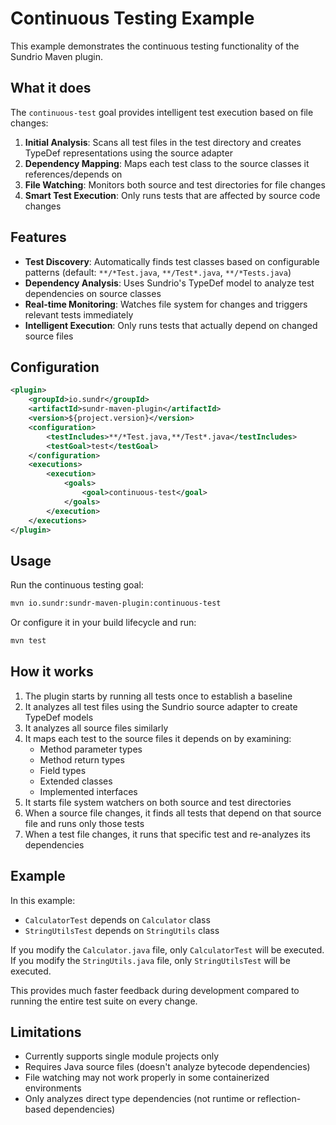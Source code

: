 # Continuous Testing Example

This example demonstrates the continuous testing functionality of the Sundrio Maven plugin.

## What it does

The `continuous-test` goal provides intelligent test execution based on file changes:

1. **Initial Analysis**: Scans all test files in the test directory and creates TypeDef representations using the source adapter
2. **Dependency Mapping**: Maps each test class to the source classes it references/depends on
3. **File Watching**: Monitors both source and test directories for file changes
4. **Smart Test Execution**: Only runs tests that are affected by source code changes

## Features

- **Test Discovery**: Automatically finds test classes based on configurable patterns (default: `**/*Test.java`, `**/Test*.java`, `**/*Tests.java`)
- **Dependency Analysis**: Uses Sundrio's TypeDef model to analyze test dependencies on source classes
- **Real-time Monitoring**: Watches file system for changes and triggers relevant tests immediately
- **Intelligent Execution**: Only runs tests that actually depend on changed source files

## Configuration

```xml
<plugin>
    <groupId>io.sundr</groupId>
    <artifactId>sundr-maven-plugin</artifactId>
    <version>${project.version}</version>
    <configuration>
        <testIncludes>**/*Test.java,**/Test*.java</testIncludes>
        <testGoal>test</testGoal>
    </configuration>
    <executions>
        <execution>
            <goals>
                <goal>continuous-test</goal>
            </goals>
        </execution>
    </executions>
</plugin>
```

## Usage

Run the continuous testing goal:

```bash
mvn io.sundr:sundr-maven-plugin:continuous-test
```

Or configure it in your build lifecycle and run:

```bash
mvn test
```

## How it works

1. The plugin starts by running all tests once to establish a baseline
2. It analyzes all test files using the Sundrio source adapter to create TypeDef models
3. It analyzes all source files similarly
4. It maps each test to the source files it depends on by examining:
   - Method parameter types
   - Method return types
   - Field types
   - Extended classes
   - Implemented interfaces
5. It starts file system watchers on both source and test directories
6. When a source file changes, it finds all tests that depend on that source file and runs only those tests
7. When a test file changes, it runs that specific test and re-analyzes its dependencies

## Example

In this example:
- `CalculatorTest` depends on `Calculator` class
- `StringUtilsTest` depends on `StringUtils` class

If you modify the `Calculator.java` file, only `CalculatorTest` will be executed.
If you modify the `StringUtils.java` file, only `StringUtilsTest` will be executed.

This provides much faster feedback during development compared to running the entire test suite on every change.

## Limitations

- Currently supports single module projects only
- Requires Java source files (doesn't analyze bytecode dependencies)
- File watching may not work properly in some containerized environments
- Only analyzes direct type dependencies (not runtime or reflection-based dependencies)
